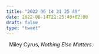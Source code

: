 ```yaml
---
title: "2022 06 14 21 25 49"
date: 2022-06-14T21:25:49+02:00
draft: false
type: "tweet"
---
```


<a href="" class="iconfont icon-music" title="rss"></a> &nbsp; Miley Cyrus, _Nothing Else Matters_.
